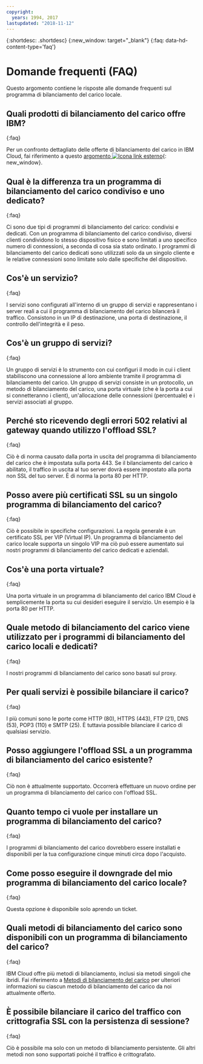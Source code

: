 ```yaml
---
copyright:
  years: 1994, 2017
lastupdated: "2018-11-12"
---
```


{:shortdesc: .shortdesc}
{:new_window: target="_blank"}
{:faq: data-hd-content-type='faq'}

# Domande frequenti (FAQ)
Questo argomento contiene le risposte alle domande frequenti sul programma di bilanciamento del carico locale.

## Quali prodotti di bilanciamento del carico offre IBM?
{:faq}

Per un confronto dettagliato delle offerte di bilanciamento del carico in IBM Cloud, fai riferimento a questo [argomento ![Icona link esterno](../../icons/launch-glyph.svg "Icona link esterno")](/docs/infrastructure/loadbalancer-service/explore-load-balancers.html#explore-load-balancers){: new_window}.

## Qual è la differenza tra un programma di bilanciamento del carico condiviso e uno dedicato?
{:faq}

Ci sono due tipi di programmi di bilanciamento del carico: condivisi e dedicati. Con un programma di bilanciamento del carico condiviso, diversi clienti condividono lo stesso dispositivo fisico e sono limitati a uno specifico numero di connessioni, a seconda di cosa sia stato ordinato. I programmi di bilanciamento del carico dedicati sono utilizzati solo da un singolo cliente e le relative connessioni sono limitate solo dalle specifiche del dispositivo.

## Cos'è un servizio?
{:faq}

I servizi sono configurati all'interno di un gruppo di servizi e rappresentano i server reali a cui il programma di bilanciamento del carico bilancerà il traffico. Consistono in un IP di destinazione, una porta di destinazione, il controllo dell'integrità e il peso.

## Cos'è un gruppo di servizi?
{:faq}

Un gruppo di servizi è lo strumento con cui configuri il modo in cui i client stabiliscono una connessione al loro ambiente tramite il programma di bilanciamento del carico. Un gruppo di servizi consiste in un protocollo, un metodo di bilanciamento del carico, una porta virtuale (che è la porta a cui si connetteranno i client), un'allocazione delle connessioni (percentuale) e i servizi associati al gruppo.

## Perché sto ricevendo degli errori 502 relativi al gateway quando utilizzo l'offload SSL?
{:faq}

Ciò è di norma causato dalla porta in uscita del programma di bilanciamento del carico che è impostata sulla porta 443.  Se il bilanciamento del carico è abilitato, il traffico in uscita al tuo server dovrà essere impostato alla porta non SSL del tuo server.  È di norma la porta 80 per HTTP.

## Posso avere più certificati SSL su un singolo programma di bilanciamento del carico?
{:faq}

Ciò è possibile in specifiche configurazioni.  La regola generale è un certificato SSL per VIP (Virtual IP). Un programma di bilanciamento del carico locale supporta un singolo VIP ma ciò può essere aumentato sui nostri programmi di bilanciamento del carico dedicati e aziendali.

## Cos'è una porta virtuale?
{:faq}

Una porta virtuale in un programma di bilanciamento del carico IBM Cloud è semplicemente la porta su cui desideri eseguire il servizio. Un esempio è la porta 80 per HTTP.

## Quale metodo di bilanciamento del carico viene utilizzato per i programmi di bilanciamento del carico locali e dedicati?
{:faq}

I nostri programmi di bilanciamento del carico sono basati sul proxy.

## Per quali servizi è possibile bilanciare il carico?
{:faq}

I più comuni sono le porte come HTTP (80), HTTPS (443), FTP (21), DNS (53), POP3 (110) e SMTP (25). È tuttavia possibile bilanciare il carico di qualsiasi servizio.

## Posso aggiungere l'offload SSL a un programma di bilanciamento del carico esistente?
{:faq}

Ciò non è attualmente supportato. Occorrerà effettuare un nuovo ordine per un programma di bilanciamento del carico con l'offload SSL.

## Quanto tempo ci vuole per installare un programma di bilanciamento del carico?
{:faq}

I programmi di bilanciamento del carico dovrebbero essere installati e disponibili per la tua configurazione cinque minuti circa dopo l'acquisto.

## Come posso eseguire il downgrade del mio programma di bilanciamento del carico locale?
{:faq}

Questa opzione è disponibile solo aprendo un ticket.

## Quali metodi di bilanciamento del carico sono disponibili con un programma di bilanciamento del carico?
{:faq}

IBM Cloud offre più metodi di bilanciamento, inclusi sia metodi singoli che ibridi.  Fai riferimento a [Metodi di bilanciamento del carico](load_balancing_methods.html) per ulteriori informazioni su ciascun metodo di bilanciamento del carico da noi attualmente offerto.

## È possibile bilanciare il carico del traffico con crittografia SSL con la persistenza di sessione?
{:faq}

Ciò è possibile ma solo con un metodo di bilanciamento persistente. Gli altri metodi non sono supportati poiché il traffico è crittografato.

